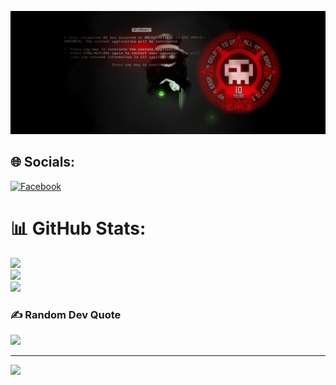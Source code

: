 ![image](https://github.com/ignorebyy/ignorebyy/blob/9f9d47c2ea11e7f994736702552b29d463a4e65b/20221224_185007.jpg)

## 🌐 Socials:
[![Facebook](https://img.shields.io/badge/Facebook-%231877F2.svg?logo=Facebook&logoColor=white)](https://facebook.com/100089013032545) 
# 📊 GitHub Stats:
![](https://github-readme-stats.vercel.app/api?username=ignorebyy&theme=dark&hide_border=false&include_all_commits=true&count_private=true)<br/>
![](https://github-readme-streak-stats.herokuapp.com/?user=ignorebyy&theme=dark&hide_border=false)<br/>
![](https://github-readme-stats.vercel.app/api/top-langs/?username=ignorebyy&theme=dark&hide_border=false&include_all_commits=true&count_private=true&layout=compact)

### ✍️ Random Dev Quote
![](https://quotes-github-readme.vercel.app/api?type=horizontal&theme=gruvbox)

---
[![](https://visitcount.itsvg.in/api?id=ignorebyy&icon=2&color=6)](https://visitcount.itsvg.in)
